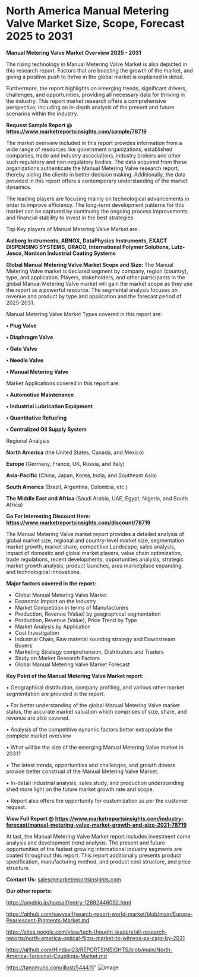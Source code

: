 # North America Manual Metering Valve Market Size, Scope, Forecast 2025 to 2031

<Strong> Manual Metering Valve Market Overview 2025 - 2031</strong>

The rising technology in Manual Metering Valve Market is also depicted in this research report. Factors that are boosting the growth of the market, and giving a positive push to thrive in the global market is explained in detail.

Furthermore, the report highlights on emerging trends, significant drivers, challenges, and opportunities, providing all necessary data for thriving in the industry. This report market research offers a comprehensive perspective, including an in-depth analysis of the present and future scenarios within the industry.

<strong>Request Sample Report @ <a href=https://www.marketreportsinsights.com/sample/78719>https://www.marketreportsinsights.com/sample/78719</a></strong>

The market overview included in this report provides information from a wide range of resources like government organizations, established companies, trade and industry associations, industry brokers and other such regulatory and non-regulatory bodies. The data acquired from these organizations authenticate the Manual Metering Valve research report, thereby aiding the clients in better decision making. Additionally, the data provided in this report offers a contemporary understanding of the market dynamics.

The leading players are focusing mainly on technological advancements in order to improve efficiency. The long-term development patterns for this market can be captured by continuing the ongoing process improvements and financial stability to invest in the best strategies.

Top Key players of Manual Metering Valve Market are:

<strong>Aalborg Instruments, ABNOX, DataPhysics Instruments, EXACT DISPENSING SYSTEMS, GRACO, International Polymer Solutions, Lutz-Jesco, Nordson Industrial Coating Systems</strong>

<strong><b>Global Manual Metering Valve Market Scope and Size:</b></strong>
The Manual Metering Valve market is declared segment by company, region (country), type, and application. Players, stakeholders, and other participants in the global Manual Metering Valve market will gain the market scope as they use the report as a powerful resource. The segmental analysis focuses on revenue and product by type and application and the forecast period of 2025-2031.

Manual Metering Valve Market Types covered in this report are:

<strong>• Plug Valve

• Diaphragm Valve

• Gate Valve

• Needle Valve

• Manual Metering Valve</strong>

Market Applications covered in this report are:

<strong>• Automotive Maintenance

• Industrial Lubrication Equipment

• Quantitative Refueling

• Centralized Oil Supply System</strong> 

Regional Analysis

<strong>North America</strong> (the United States, Canada, and Mexico)

<strong>Europe</strong> (Germany, France, UK, Russia, and Italy)

<strong>Asia-Pacific</strong> (China, Japan, Korea, India, and Southeast Asia)

<strong>South America</strong> (Brazil, Argentina, Colombia, etc.)

<strong>The Middle East and Africa</strong> (Saudi Arabia, UAE, Egypt, Nigeria, and South Africa)

<strong>Go For Interesting Discount Here: <a href=https://www.marketreportsinsights.com/discount/78719>https://www.marketreportsinsights.com/discount/78719</a></strong>

The Manual Metering Valve market report provides a detailed analysis of global market size, regional and country-level market size, segmentation market growth, market share, competitive Landscape, sales analysis, impact of domestic and global market players, value chain optimization, trade regulations, recent developments, opportunities analysis, strategic market growth analysis, product launches, area marketplace expanding, and technological innovations.

<strong><b>Major factors covered in the report:</b></strong>
<ul>
  <li>Global Manual Metering Valve Market </li>
  <li>Economic Impact on the Industry</li>
  <li>Market Competition in terms of Manufacturers</li>
  <li>Production, Revenue (Value) by geographical segmentation</li>
  <li>Production, Revenue (Value), Price Trend by Type</li>
  <li>Market Analysis by Application</li>
  <li>Cost Investigation</li>
  <li>Industrial Chain, Raw material sourcing strategy and Downstream Buyers</li>
  <li>Marketing Strategy comprehension, Distributors and Traders</li>
  <li>Study on Market Research Factors</li>
  <li>Global Manual Metering Valve Market Forecast</li>
</ul>

<strong><b>Key Point of the Manual Metering Valve Market report:</b></strong>

• Geographical distribution, company profiling, and various other market segmentation are provided in the report.

• For better understanding of the global Manual Metering Valve market status, the accurate market valuation which comprises of size, share, and revenue are also covered.

• Analysis of the competitive dynamic factors better extrapolate the complete market overview

• What will be the size of the emerging Manual Metering Valve market in 2031?

• The latest trends, opportunities and challenges, and growth drivers provide better construal of the Manual Metering Valve Market.

• In-detail industrial analysis, sales study, and production understanding shed more light on the future market growth rate and scope.

• Report also offers the opportunity for customization as per the customer request.

<strong><b>View Full Report @ <a href=https://www.marketreportsinsights.com/industry-forecast/manual-metering-valve-market-growth-and-size-2021-78719>https://www.marketreportsinsights.com/industry-forecast/manual-metering-valve-market-growth-and-size-2021-78719</a></b></strong>


At last, the Manual Metering Valve Market report includes investment come analysis and development trend analysis. The present and future opportunities of the fastest growing international industry segments are coated throughout this report. This report additionally presents product specification, manufacturing method, and product cost structure, and price structure.

<strong>Contact Us:</strong>
sales@marketreportsinsights.com

<strong>Our other reports:</strong>

<a href=https://ameblo.jp/haqsaif/entry-12892446092.html>https://ameblo.jp/haqsaif/entry-12892446092.html</a>

<a href=https://github.com/sayysaif/search-report-world-market/blob/main/Europe-Pearlescent-Pigments-Market.md>https://github.com/sayysaif/search-report-world-market/blob/main/Europe-Pearlescent-Pigments-Market.md</a>

<a href=https://sites.google.com/view/tech-thought-leaders/all-research-reports/north-america-optical-films-market-to-witness-xx-cagr-by-2031>https://sites.google.com/view/tech-thought-leaders/all-research-reports/north-america-optical-films-market-to-witness-xx-cagr-by-2031</a>

<a href=https://github.com/Hindavi23/REPORTSINSIGHTS/blob/main/North-America-Torsional-Couplings-Market.md>https://github.com/Hindavi23/REPORTSINSIGHTS/blob/main/North-America-Torsional-Couplings-Market.md</a>

<a href=https://tanomuno.com/illust/544415>https://tanomuno.com/illust/544415</a>"
![image](https://github.com/user-attachments/assets/fe0b8272-be04-4c03-9d81-317bd5b6d816)
